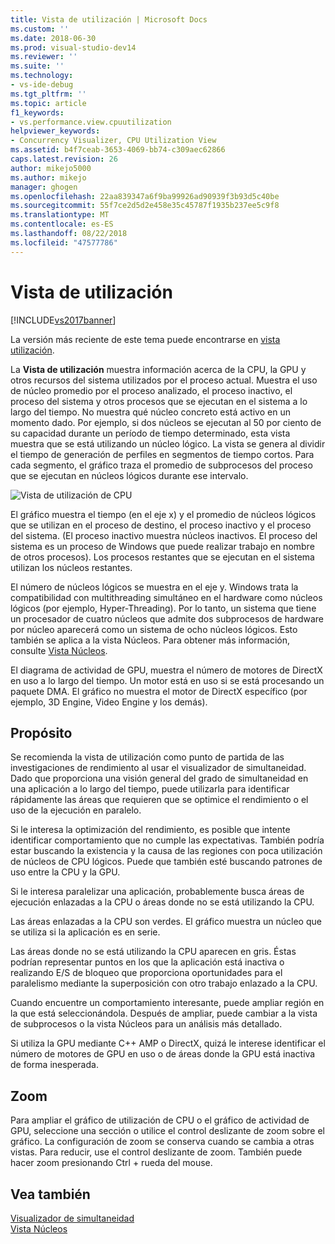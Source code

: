 ```yaml
---
title: Vista de utilización | Microsoft Docs
ms.custom: ''
ms.date: 2018-06-30
ms.prod: visual-studio-dev14
ms.reviewer: ''
ms.suite: ''
ms.technology:
- vs-ide-debug
ms.tgt_pltfrm: ''
ms.topic: article
f1_keywords:
- vs.performance.view.cpuutilization
helpviewer_keywords:
- Concurrency Visualizer, CPU Utilization View
ms.assetid: b4f7ceab-3653-4069-bb74-c309aec62866
caps.latest.revision: 26
author: mikejo5000
ms.author: mikejo
manager: ghogen
ms.openlocfilehash: 22aa839347a6f9ba99926ad90939f3b93d5c40be
ms.sourcegitcommit: 55f7ce2d5d2e458e35c45787f1935b237ee5c9f8
ms.translationtype: MT
ms.contentlocale: es-ES
ms.lasthandoff: 08/22/2018
ms.locfileid: "47577786"
---
```

# <a name="utilization-view"></a>Vista de utilización
[!INCLUDE[vs2017banner](../includes/vs2017banner.md)]

La versión más reciente de este tema puede encontrarse en [vista utilización](https://docs.microsoft.com/visualstudio/profiling/utilization-view).  
  
La **Vista de utilización** muestra información acerca de la CPU, la GPU y otros recursos del sistema utilizados por el proceso actual. Muestra el uso de núcleo promedio por el proceso analizado, el proceso inactivo, el proceso del sistema y otros procesos que se ejecutan en el sistema a lo largo del tiempo. No muestra qué núcleo concreto está activo en un momento dado. Por ejemplo, si dos núcleos se ejecutan al 50 por ciento de su capacidad durante un período de tiempo determinado, esta vista muestra que se está utilizando un núcleo lógico. La vista se genera al dividir el tiempo de generación de perfiles en segmentos de tiempo cortos. Para cada segmento, el gráfico traza el promedio de subprocesos del proceso que se ejecutan en núcleos lógicos durante ese intervalo.  
  
 ![Vista de utilización de CPU](../profiling/media/vsts-ppacpuutil.png "VSTS_PPAcpuUtil")  
  
 El gráfico muestra el tiempo (en el eje x) y el promedio de núcleos lógicos que se utilizan en el proceso de destino, el proceso inactivo y el proceso del sistema. (El proceso inactivo muestra núcleos inactivos. El proceso del sistema es un proceso de Windows que puede realizar trabajo en nombre de otros procesos). Los procesos restantes que se ejecutan en el sistema utilizan los núcleos restantes.  
  
 El número de núcleos lógicos se muestra en el eje y. Windows trata la compatibilidad con multithreading simultáneo en el hardware como núcleos lógicos (por ejemplo, Hyper-Threading). Por lo tanto, un sistema que tiene un procesador de cuatro núcleos que admite dos subprocesos de hardware por núcleo aparecerá como un sistema de ocho núcleos lógicos. Esto también se aplica a la vista Núcleos. Para obtener más información, consulte [Vista Núcleos](../profiling/cores-view.md).  
  
 El diagrama de actividad de GPU, muestra el número de motores de DirectX en uso a lo largo del tiempo.  Un motor está en uso si se está procesando un paquete DMA.  El gráfico no muestra el motor de DirectX específico (por ejemplo, 3D Engine, Video Engine y los demás).  
  
## <a name="purpose"></a>Propósito  
 Se recomienda la vista de utilización como punto de partida de las investigaciones de rendimiento al usar el visualizador de simultaneidad. Dado que proporciona una visión general del grado de simultaneidad en una aplicación a lo largo del tiempo, puede utilizarla para identificar rápidamente las áreas que requieren que se optimice el rendimiento o el uso de la ejecución en paralelo.  
  
 Si le interesa la optimización del rendimiento, es posible que intente identificar comportamiento que no cumple las expectativas. También podría estar buscando la existencia y la causa de las regiones con poca utilización de núcleos de CPU lógicos. Puede que también esté buscando patrones de uso entre la CPU y la GPU.  
  
 Si le interesa paralelizar una aplicación, probablemente busca áreas de ejecución enlazadas a la CPU o áreas donde no se está utilizando la CPU.  
  
 Las áreas enlazadas a la CPU son verdes. El gráfico muestra un núcleo que se utiliza si la aplicación es en serie.  
  
 Las áreas donde no se está utilizando la CPU aparecen en gris. Éstas podrían representar puntos en los que la aplicación está inactiva o realizando E/S de bloqueo que proporciona oportunidades para el paralelismo mediante la superposición con otro trabajo enlazado a la CPU.  
  
 Cuando encuentre un comportamiento interesante, puede ampliar región en la que está seleccionándola. Después de ampliar, puede cambiar a la vista de subprocesos o la vista Núcleos para un análisis más detallado.  
  
 Si utiliza la GPU mediante C++ AMP o DirectX, quizá le interese identificar el número de motores de GPU en uso o de áreas donde la GPU está inactiva de forma inesperada.  
  
## <a name="zooming"></a>Zoom  
 Para ampliar el gráfico de utilización de CPU o el gráfico de actividad de GPU, seleccione una sección o utilice el control deslizante de zoom sobre el gráfico. La configuración de zoom se conserva cuando se cambia a otras vistas. Para reducir, use el control deslizante de zoom. También puede hacer zoom presionando Ctrl + rueda del mouse.  
  
## <a name="see-also"></a>Vea también  
 [Visualizador de simultaneidad](../profiling/concurrency-visualizer.md)   
 [Vista Núcleos](../profiling/cores-view.md)



